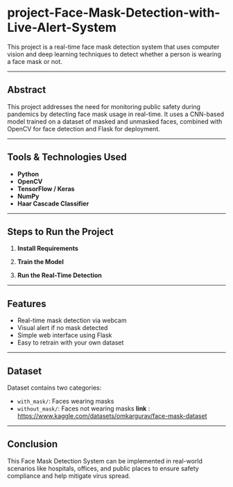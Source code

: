 # project-Face-Mask-Detection-with-Live-Alert-System
This project is a real-time face mask detection system that uses computer vision and deep learning techniques to detect whether a person is wearing a face mask or not. 


---

##  Abstract

This project addresses the need for monitoring public safety during pandemics by detecting face mask usage in real-time. It uses a CNN-based model trained on a dataset of masked and unmasked faces, combined with OpenCV for face detection and Flask for deployment.

---

##  Tools & Technologies Used

- **Python**
- **OpenCV**
- **TensorFlow / Keras**
- **NumPy**
- **Haar Cascade Classifier**


---

##  Steps to Run the Project

1. **Install Requirements**

2. **Train the Model**

3. **Run the Real-Time Detection**




---

##  Features

- Real-time mask detection via webcam
- Visual alert if no mask detected
- Simple web interface using Flask
- Easy to retrain with your own dataset

---

##  Dataset

Dataset contains two categories:
- `with_mask/`: Faces wearing masks
- `without_mask/`: Faces not wearing masks
**link** : https://www.kaggle.com/datasets/omkargurav/face-mask-dataset

---

## Conclusion

This Face Mask Detection System can be implemented in real-world scenarios like hospitals, offices, and public places to ensure safety compliance and help mitigate virus spread.

